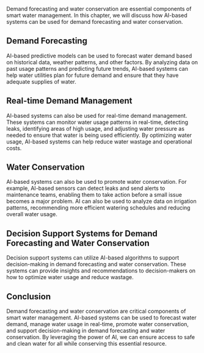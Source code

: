 
Demand forecasting and water conservation are essential components of smart water management. In this chapter, we will discuss how AI-based systems can be used for demand forecasting and water conservation.

Demand Forecasting
------------------

AI-based predictive models can be used to forecast water demand based on historical data, weather patterns, and other factors. By analyzing data on past usage patterns and predicting future trends, AI-based systems can help water utilities plan for future demand and ensure that they have adequate supplies of water.

Real-time Demand Management
---------------------------

AI-based systems can also be used for real-time demand management. These systems can monitor water usage patterns in real-time, detecting leaks, identifying areas of high usage, and adjusting water pressure as needed to ensure that water is being used efficiently. By optimizing water usage, AI-based systems can help reduce water wastage and operational costs.

Water Conservation
------------------

AI-based systems can also be used to promote water conservation. For example, AI-based sensors can detect leaks and send alerts to maintenance teams, enabling them to take action before a small issue becomes a major problem. AI can also be used to analyze data on irrigation patterns, recommending more efficient watering schedules and reducing overall water usage.

Decision Support Systems for Demand Forecasting and Water Conservation
----------------------------------------------------------------------

Decision support systems can utilize AI-based algorithms to support decision-making in demand forecasting and water conservation. These systems can provide insights and recommendations to decision-makers on how to optimize water usage and reduce wastage.

Conclusion
----------

Demand forecasting and water conservation are critical components of smart water management. AI-based systems can be used to forecast water demand, manage water usage in real-time, promote water conservation, and support decision-making in demand forecasting and water conservation. By leveraging the power of AI, we can ensure access to safe and clean water for all while conserving this essential resource.
